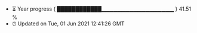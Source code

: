 - ⏳ Year progress { ████████████▁▁▁▁▁▁▁▁▁▁▁▁▁▁▁▁▁▁ } 41.51 %
- ⏰ Updated on Tue, 01 Jun 2021 12:41:26 GMT

